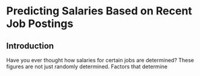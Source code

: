 # Predicting Salaries Based on Recent Job Postings

## Introduction
Have you ever thought how salaries for certain jobs are determined?  These figures are not just randomly determined.  Factors that determine 
